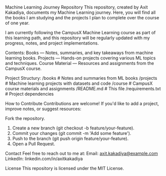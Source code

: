 Machine Learning Journey Repository
This repository, created by Axit Kakadiya, documents my Machine Learning journey. Here, you will find all the books I am studying and the projects I plan to complete over the course of one year.

I am currently following the CampusX Machine Learning course as part of this learning path, and this repository will be regularly updated with my progress, notes, and project implementations.

Contents:
Books — Notes, summaries, and key takeaways from machine learning books.
Projects — Hands-on projects covering various ML topics and techniques.
Course Material — Resources and assignments from the CampusX course.

Project Structury:
/books            # Notes and summaries from ML books
/projects         # Machine learning projects with datasets and code
/course           # CampusX course materials and assignments
/README.md        # This file
/requirements.txt # Project dependencies

How to Contribute
Contributions are welcome! If you'd like to add a project, improve notes, or suggest resources:

Fork the repository.
1. Create a new branch (git checkout -b feature/your-feature).
2. Commit your changes (git commit -m 'Add some feature').
3. Push to the branch (git push origin feature/your-feature).
4. Open a Pull Request.

Contact
Feel free to reach out to me at:
Email: axit.kakadiya@example.com
LinkedIn: linkedin.com/in/axitkakadiya

License
This repository is licensed under the MIT License.

